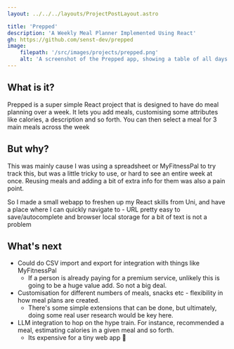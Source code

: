 ```yaml
---
layout: ../../../layouts/ProjectPostLayout.astro

title: 'Prepped'
description: 'A Weekly Meal Planner Implemented Using React'
gh: https://github.com/senst-dev/prepped
image:
    filepath: '/src/images/projects/prepped.png'
    alt: 'A screenshot of the Prepped app, showing a table of all days in week with a meal selected for breakfast, lunch, dinner.'
---
```


## What is it?
Prepped is a super simple React project that is designed to have do meal planning over a week. It lets you add meals, customising some attributes like calories, a description and so forth. You can then select a meal for 3 main meals across the week

## But why?
This was mainly cause I was using a spreadsheet or MyFitnessPal to try track this, but was a little tricky to use, or hard to see an entire week at once. Reusing meals and adding a bit of extra info for them was also a pain point.

So I made a small webapp to freshen up my React skills from Uni, and have a place where I can quickly navigate to - URL pretty easy to save/autocomplete and browser local storage for a bit of text is not a problem 

## What's next
- Could do CSV import and export for integration with things like MyFitnessPal
  - If a person is already paying for a premium service, unlikely this is going to be a huge value add. So not a big deal.
- Customisation for different numbers of meals, snacks etc - flexibility in how meal plans are created.
  - There's some simple extensions that can be done, but ultimately, doing some real user research would be key here.
- LLM integration to hop on the hype train. For instance, recommended a meal, estimating calories in a given meal and so forth.
  - Its expensive for a tiny web app 💸